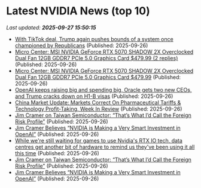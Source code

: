 # Latest NVIDIA News (top 10)
_Last updated: **2025-09-27 15:50:15**_

- [With TikTok deal, Trump again pushes bounds of a system once championed by Republicans](https://www.msnbc.com/news/news-analysis/trump-tiktok-deal-oracle-government-business-rcna233797) (Published: 2025-09-26)
- [Micro Center: MSI NVIDIA GeForce RTX 5070 SHADOW 2X Overclocked Dual Fan 12GB GDDR7 PCIe 5.0 Graphics Card $479.99 (2 replies)](https://slickdeals.net/f/18637237-micro-center-msi-nvidia-geforce-rtx-5070-shadow-2x-overclocked-dual-fan-12gb-gddr7-pcie-5-0-graphics-card-479-99) (Published: 2025-09-26)
- [Micro Center: MSI NVIDIA GeForce RTX 5070 SHADOW 2X Overclocked Dual Fan 12GB GDDR7 PCIe 5.0 Graphics Card $479.99](https://slickdeals.net/f/18637237-msi-geforce-rtx-5070-12g-shadow-2x-oc-dual-fan-12gb-gddr7-pcie-5-0-graphics-card-480-free-shipping) (Published: 2025-09-26)
- [OpenAI keeps raising big and spending big, Oracle gets two new CEOs, and Trump cracks down on H1-B visas](https://siliconangle.com/2025/09/26/openai-keeps-raising-big-spending-big-oracle-gets-two-new-ceos-trump-cracks-h1-b-visas/) (Published: 2025-09-26)
- [China Market Update: Markets Correct On Pharmaceutical Tariffs & Technology Profit-Taking, Week In Review](https://www.forbes.com/sites/brendanahern/2025/09/26/china-market-update-markets-correct-on-pharmaceutical-tariffs--technology-profit-taking-week-in-review/) (Published: 2025-09-26)
- [Jim Cramer on Taiwan Semiconductor: “That’s What I’d Call the Foreign Risk Profile”](https://biztoc.com/x/f5926a3e8f44a939) (Published: 2025-09-26)
- [Jim Cramer Believes “NVIDIA is Making a Very Smart Investment in OpenAI”](https://biztoc.com/x/9bda4fd8a96c4069) (Published: 2025-09-26)
- [While we're still waiting for games to use Nvidia's RTX IO tech, data centres get another bit of hardware to remind us they've been using it all this time](https://www.pcgamer.com/hardware/graphics-cards/while-were-still-waiting-for-games-to-use-nvidias-rtx-io-tech-data-centres-get-another-bit-of-hardware-to-remind-us-theyve-been-using-it-all-this-time/) (Published: 2025-09-26)
- [Jim Cramer on Taiwan Semiconductor: “That’s What I’d Call the Foreign Risk Profile”](https://finance.yahoo.com/news/jim-cramer-taiwan-semiconductor-d-151823490.html) (Published: 2025-09-26)
- [Jim Cramer Believes “NVIDIA is Making a Very Smart Investment in OpenAI”](https://finance.yahoo.com/news/jim-cramer-believes-nvidia-making-151821840.html) (Published: 2025-09-26)
